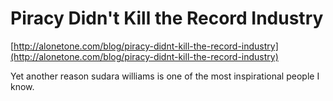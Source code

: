 <!--
id: 166715032
link: http://tumblr.atmos.org/post/166715032/piracy-didnt-kill-the-record-industry
slug: piracy-didnt-kill-the-record-industry
date: Wed Aug 19 2009 12:48:11 GMT-0700 (PDT)
publish: 2009-08-019
tags: 
title: Piracy Didn't Kill the Record Industry
-->


Piracy Didn't Kill the Record Industry
======================================

[http://alonetone.com/blog/piracy-didnt-kill-the-record-industry](http://alonetone.com/blog/piracy-didnt-kill-the-record-industry)

Yet another reason sudara williams is one of the most inspirational
people I know.

